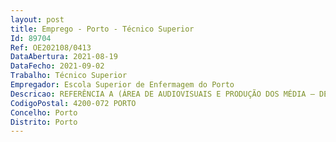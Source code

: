 ```yaml
--- 
layout: post
title: Emprego - Porto - Técnico Superior
Id: 89704
Ref: OE202108/0413
DataAbertura: 2021-08-19
DataFecho: 2021-09-02
Trabalho: Técnico Superior
Empregador: Escola Superior de Enfermagem do Porto
Descricao: REFERÊNCIA A (ÁREA DE AUDIOVISUAIS E PRODUÇÃO DOS MÉDIA – DESIGN), compete executar as seguintes funções específicas a) Produção de conteúdos gráficos institucionais e promocionais da imagem veiculada b) Produção de conteúdos gráficos institucionais com interesse para a comunidade internacional c) Produção de conteúdos web institucionais alinhados com a estratégia da ESEP d) Produção de conteúdos web para redes sociais alinhados com as necessidades próprias do mercado e) Produção de conteúdos web fotográficos para atenção à comunidade alargada f) Produção de conteúdos para adequação dos suportes de informação às necessidades do mercado g) Produção de infografias gráficas e digitais para facilitação de acesso a informação e opinion making 4   13h) Produção de material estacionário e merchandising alinhados com a identidade corporativa da ESEP i) Produção de material gráfico, web e motion alinhados com a identidade corporativa.REFERÊNCIA B (ÁREA DE JORNALISMO E REPORTAGEM), compete executar as seguintes funções específicas a) Gerir conteúdos e experiência nas redes sociais em que a instituição participa b) Produção de conteúdos institucionais e promocionais com qualidade na informação veiculada e dirigido à comunidade alargada c) Produção de conteúdos institucionais facilitadores da interação dos colaboradores com os órgãos d) Produção de notas de imprensa para contacto com a comunicação social e) Produção de uma newsletter com periodicidade regular para comunicação interna f) Gestão de plataformas digitais (content manager software), designadamente WordPress g) Edição básica de vídeo h) Manter contacto com órgãos de comunicação social, a fim de divulgar as ações institucionais i) Providenciar a cobertura jornalística de atividades da ESEP j) Providenciar a redação de material informativo a ser divulgado pela imprensa k) Pesquisar matérias veiculadas pela comunicação social e de interesse para a ESEP l) Recolher informação, realizando entrevistas, e produzindo conteúdos escritos, a fim de propiciar a adequação das suas ações às expectativas da comunidade.
CodigoPostal: 4200-072 PORTO
Concelho: Porto
Distrito: Porto
--- 
```

